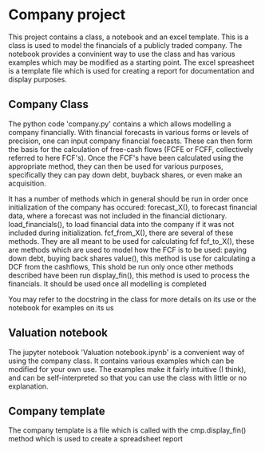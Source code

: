 # Company project

This project contains a class, a notebook and an excel template. This is a class is used to model the financials of a publicly traded company. The notebook provides a convinient way to use the class and has various examples which may be modified as a starting point. The excel spreasheet is a template file which is used for creating a report for documentation and display purposes.   

## Company Class

The python code 'company.py' contains a which allows modelling a company financially. With financial forecasts in various forms or levels of precision, one can input company financial foecasts. These can then form the basis for the calculation of free-cash flows (FCFE or FCFF, collectively referred to here FCF's). Once the FCF's have been calculated using the appropriate method, they can then be used for various purposes, specifically they can pay down debt, buyback shares, or even make an acquisition.

It has a number of methods which in general should be run in order once initialization of the company has occured:
    forecast_X(), to forecast financial data, where a forecast was not included in the financial dictionary.
    load_financials(), to load financial data into the company if it was not included during initialization.
    fcf_from_X(), there are several of these methods. They are all meant to be used for calculating fcf
    fcf_to_X(), these are methods which are used to model how the FCF is to be used: paying down debt, buying back shares
    value(), this method is use for calculating a DCF from the cashflows, This shold be run only once other methods described have been run
    display_fin(), this method is used to process the financials. It should be used once all modelling is completed

You may refer to the docstring in the class for more details on its use or the notebook for examples on its us

## Valuation notebook

The jupyter notebook 'Valuation notebook.ipynb' is a convenient way of using the company class. It contains various examples which can be modified for your own use. The examples make it fairly intuitive (I think), and can be self-interpreted so that you can use the class with little or no explanation.

## Company template 

The company template is a file which is called with the cmp.display_fin() method which is used to create a spreadsheet report
